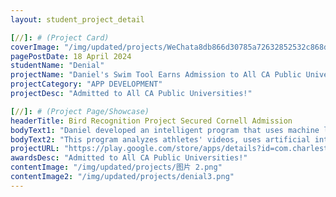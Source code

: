 ```yaml
---
layout: student_project_detail

[//]: # (Project Card)
coverImage: "/img/updated/projects/WeChata8db866d30785a72632852532c868d94.jpg"
pagePostDate: 18 April 2024
studentName: "Denial"
projectName: "Daniel's Swim Tool Earns Admission to All CA Public Universities!"
projectCategory: "APP DEVELOPMENT"
projectDesc: "Admitted to All CA Public Universities!"

[//]: # (Project Page/Showcase)
headerTitle: Bird Recognition Project Secured Cornell Admission
bodyText1: "Daniel developed an intelligent program that uses machine learning and motion tracking to assist and optimize swim training and techniques."
bodyText2: "This program analyzes athletes' videos, uses artificial intelligence to precisely identify action points, and optimizes technical details during swimming."
projectURL: "https://play.google.com/store/apps/details?id=com.charlestian.ai_birding"
awardsDesc: "Admitted to All CA Public Universities!"
contentImage: "/img/updated/projects/图片 2.png"
contentImage2: "/img/updated/projects/denial3.png"
---
```

